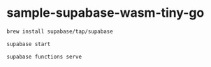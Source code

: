 # sample-supabase-wasm-tiny-go

```sh
brew install supabase/tap/supabase
```

```sh
supabase start
```

```sh
supabase functions serve
```
